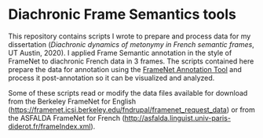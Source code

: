 # Diachronic Frame Semantics tools
This repository contains scripts I wrote to prepare and process data for my dissertation (*Diachronic dynamics of metonymy in French semantic frames*, UT Austin, 2020). I applied Frame Semantic annotation in the style of FrameNet to diachronic French data in 3 frames. The scripts contained here prepare the data for annotation using the [FrameNet Annotation Tool](https://framenet2.icsi.berkeley.edu/fnAnnoTool/) and process it post-annotation so it can be visualized and analyzed.

Some of these scripts read or modify the data files available for download from the Berkeley FrameNet for English (https://framenet.icsi.berkeley.edu/fndrupal/framenet_request_data) or from the ASFALDA FrameNet for French (http://asfalda.linguist.univ-paris-diderot.fr/frameIndex.xml).

